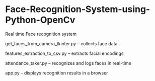 # Face-Recognition-System-using-Python-OpenCv
Real time Face recognition system


get_faces_from_camera_tkinter.py – collects face data

features_extraction_to_csv.py – extracts facial encodings

attendance_taker.py – recognizes and logs faces in real-time

app.py – displays recognition results in a browser

